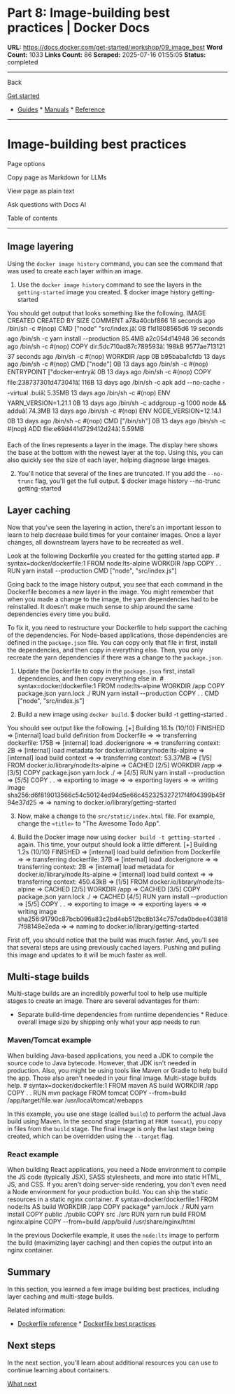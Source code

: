 # Part 8: Image-building best practices | Docker Docs

**URL:** https://docs.docker.com/get-started/workshop/09_image_best
**Word Count:** 1033
**Links Count:** 86
**Scraped:** 2025-07-16 01:55:05
**Status:** completed

---

Back

[Get started](https://docs.docker.com/get-started/)

  * [Guides](https://docs.docker.com/guides/)   * [Manuals](https://docs.docker.com/manuals/)   * [Reference](https://docs.docker.com/reference/)

* * *

# Image-building best practices

Page options

Copy page as Markdown for LLMs

View page as plain text

Ask questions with Docs AI

Table of contents

* * *

## Image layering

Using the `docker image history` command, you can see the command that was used to create each layer within an image.

  1. Use the `docker image history` command to see the layers in the `getting-started` image you created.                    $ docker image history getting-started          

You should get output that looks something like the following.                    IMAGE               CREATED             CREATED BY                                      SIZE                COMMENT          a78a40cbf866        18 seconds ago      /bin/sh -c #(nop)  CMD ["node" "src/index.jâ¦    0B                            f1d1808565d6        19 seconds ago      /bin/sh -c yarn install --production            85.4MB                        a2c054d14948        36 seconds ago      /bin/sh -c #(nop) COPY dir:5dc710ad87c789593â¦   198kB                         9577ae713121        37 seconds ago      /bin/sh -c #(nop) WORKDIR /app                  0B                            b95baba1cfdb        13 days ago         /bin/sh -c #(nop)  CMD ["node"]                 0B                            <missing>           13 days ago         /bin/sh -c #(nop)  ENTRYPOINT ["docker-entryâ¦   0B                            <missing>           13 days ago         /bin/sh -c #(nop) COPY file:238737301d473041â¦   116B                          <missing>           13 days ago         /bin/sh -c apk add --no-cache --virtual .buiâ¦   5.35MB                        <missing>           13 days ago         /bin/sh -c #(nop)  ENV YARN_VERSION=1.21.1      0B                            <missing>           13 days ago         /bin/sh -c addgroup -g 1000 node     && adduâ¦   74.3MB                        <missing>           13 days ago         /bin/sh -c #(nop)  ENV NODE_VERSION=12.14.1     0B                            <missing>           13 days ago         /bin/sh -c #(nop)  CMD ["/bin/sh"]              0B                            <missing>           13 days ago         /bin/sh -c #(nop) ADD file:e69d441d729412d24â¦   5.59MB   

Each of the lines represents a layer in the image. The display here shows the base at the bottom with the newest layer at the top. Using this, you can also quickly see the size of each layer, helping diagnose large images.

  2. You'll notice that several of the lines are truncated. If you add the `--no-trunc` flag, you'll get the full output.                    $ docker image history --no-trunc getting-started          

## Layer caching

Now that you've seen the layering in action, there's an important lesson to learn to help decrease build times for your container images. Once a layer changes, all downstream layers have to be recreated as well.

Look at the following Dockerfile you created for the getting started app.               # syntax=docker/dockerfile:1     FROM node:lts-alpine     WORKDIR /app     COPY . .     RUN yarn install --production     CMD ["node", "src/index.js"]

Going back to the image history output, you see that each command in the Dockerfile becomes a new layer in the image. You might remember that when you made a change to the image, the yarn dependencies had to be reinstalled. It doesn't make much sense to ship around the same dependencies every time you build.

To fix it, you need to restructure your Dockerfile to help support the caching of the dependencies. For Node-based applications, those dependencies are defined in the `package.json` file. You can copy only that file in first, install the dependencies, and then copy in everything else. Then, you only recreate the yarn dependencies if there was a change to the `package.json`.

  1. Update the Dockerfile to copy in the `package.json` first, install dependencies, and then copy everything else in.                    # syntax=docker/dockerfile:1          FROM node:lts-alpine          WORKDIR /app          COPY package.json yarn.lock ./          RUN yarn install --production          COPY . .          CMD ["node", "src/index.js"]

  2. Build a new image using `docker build`.                    $ docker build -t getting-started .          

You should see output like the following.                    [+] Building 16.1s (10/10) FINISHED          => [internal] load build definition from Dockerfile          => => transferring dockerfile: 175B          => [internal] load .dockerignore          => => transferring context: 2B          => [internal] load metadata for docker.io/library/node:lts-alpine          => [internal] load build context          => => transferring context: 53.37MB          => [1/5] FROM docker.io/library/node:lts-alpine          => CACHED [2/5] WORKDIR /app          => [3/5] COPY package.json yarn.lock ./          => [4/5] RUN yarn install --production          => [5/5] COPY . .          => exporting to image          => => exporting layers          => => writing image     sha256:d6f819013566c54c50124ed94d5e66c452325327217f4f04399b45f94e37d25          => => naming to docker.io/library/getting-started

  3. Now, make a change to the `src/static/index.html` file. For example, change the `<title>` to "The Awesome Todo App".

  4. Build the Docker image now using `docker build -t getting-started .` again. This time, your output should look a little different.                    [+] Building 1.2s (10/10) FINISHED          => [internal] load build definition from Dockerfile          => => transferring dockerfile: 37B          => [internal] load .dockerignore          => => transferring context: 2B          => [internal] load metadata for docker.io/library/node:lts-alpine          => [internal] load build context          => => transferring context: 450.43kB          => [1/5] FROM docker.io/library/node:lts-alpine          => CACHED [2/5] WORKDIR /app          => CACHED [3/5] COPY package.json yarn.lock ./          => CACHED [4/5] RUN yarn install --production          => [5/5] COPY . .          => exporting to image          => => exporting layers          => => writing image     sha256:91790c87bcb096a83c2bd4eb512bc8b134c757cda0bdee4038187f98148e2eda          => => naming to docker.io/library/getting-started

First off, you should notice that the build was much faster. And, you'll see that several steps are using previously cached layers. Pushing and pulling this image and updates to it will be much faster as well.

## Multi-stage builds

Multi-stage builds are an incredibly powerful tool to help use multiple stages to create an image. There are several advantages for them:

  * Separate build-time dependencies from runtime dependencies   * Reduce overall image size by shipping only what your app needs to run

### Maven/Tomcat example

When building Java-based applications, you need a JDK to compile the source code to Java bytecode. However, that JDK isn't needed in production. Also, you might be using tools like Maven or Gradle to help build the app. Those also aren't needed in your final image. Multi-stage builds help.               # syntax=docker/dockerfile:1     FROM maven AS build     WORKDIR /app     COPY . .     RUN mvn package          FROM tomcat     COPY --from=build /app/target/file.war /usr/local/tomcat/webapps 

In this example, you use one stage \(called `build`\) to perform the actual Java build using Maven. In the second stage \(starting at `FROM tomcat`\), you copy in files from the `build` stage. The final image is only the last stage being created, which can be overridden using the `--target` flag.

### React example

When building React applications, you need a Node environment to compile the JS code \(typically JSX\), SASS stylesheets, and more into static HTML, JS, and CSS. If you aren't doing server-side rendering, you don't even need a Node environment for your production build. You can ship the static resources in a static nginx container.               # syntax=docker/dockerfile:1     FROM node:lts AS build     WORKDIR /app     COPY package* yarn.lock ./     RUN yarn install     COPY public ./public     COPY src ./src     RUN yarn run build          FROM nginx:alpine     COPY --from=build /app/build /usr/share/nginx/html

In the previous Dockerfile example, it uses the `node:lts` image to perform the build \(maximizing layer caching\) and then copies the output into an nginx container.

## Summary

In this section, you learned a few image building best practices, including layer caching and multi-stage builds.

Related information:

  * [Dockerfile reference](https://docs.docker.com/reference/dockerfile/)   * [Dockerfile best practices](https://docs.docker.com/build/building/best-practices/)

## Next steps

In the next section, you'll learn about additional resources you can use to continue learning about containers.

[What next](https://docs.docker.com/get-started/workshop/10_what_next/)
